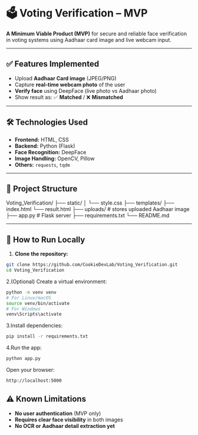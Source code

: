 # 🗳️ Voting Verification – MVP

**A Minimum Viable Product (MVP)** for secure and reliable face verification in voting systems using Aadhaar card image and live webcam input.

---

## ✅ Features Implemented

- Upload **Aadhaar Card image** (JPEG/PNG)
- Capture **real-time webcam photo** of the user
- **Verify face** using DeepFace (live photo vs Aadhaar photo)
- Show result as: ✅ **Matched** / ❌ **Mismatched**

---

## 🛠️ Technologies Used

- **Frontend:** HTML, CSS  
- **Backend:** Python (Flask)  
- **Face Recognition:** DeepFace  
- **Image Handling:** OpenCV, Pillow  
- **Others:** `requests`, `tqdm`

---

## 📁 Project Structure

Voting_Verification/ 
├── static/ 
│ └── style.css 
├── templates/ 
  ├── index.html 
  └── result.html 
├── uploads/ # stores uploaded Aadhaar image 
├── app.py # Flask server 
├── requirements.txt 
└── README.md


---

## 🚀 How to Run Locally ##

1. **Clone the repository:**

```bash
git clone https://github.com/CookieDevLab/Voting_Verification.git
cd Voting_Verification
```

2.(Optional) Create a virtual environment:

```bash
python -m venv venv
# For Linux/macOS
source venv/bin/activate
# For Windows
venv\Scripts\activate
```

3.Install dependencies:

```bash
pip install -r requirements.txt
```

4.Run the app:

```bash
python app.py
```

Open your browser:
```bash
http://localhost:5000
```

## ⚠️ Known Limitations

- **No user authentication** (MVP only)
- **Requires clear face visibility** in both images
- **No OCR or Aadhaar detail extraction yet**

